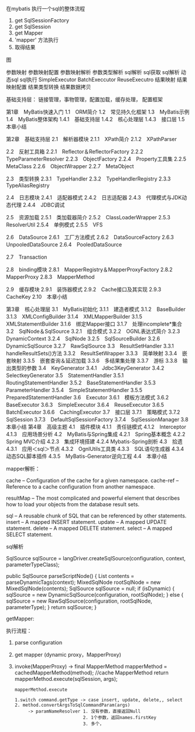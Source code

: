 在mybatis 执行一个sql的整体流程

1. get SqlSessionFactory
2. get SqlSession
3. get Mapper
4. 'mapper' 方法执行
5. 取得结果


图


参数映射
    参数映射配置
    参数映射解析
    参数类型解析
sql解析
    sql获取
    sql解析
    动态sql
sql执行
    SimpleExecutor
    BatchExeccutor
    ReuseExecutro
结果映射
    结果映射配置
    结果类型转换
    结果数据拷贝

基础支持层： 链接管理，事物管理，配置加载，缓存处理， 配置框架







第1章　MyBatis快速入门
1.1　ORM简介
1.2　常见持久化框架
1.3　MyBatis示例
1.4　MyBatis整体架构
1.4.1　基础支持层
1.4.2　核心处理层
1.4.3　接口层
1.5　本章小结





第2章　基础支持层
2.1　解析器模块
2.1.1　XPath简介
2.1.2　XPathParser

2.2　反射工具箱
2.2.1　Reflector＆ReflectorFactory
2.2.2　TypeParameterResolver
2.2.3　ObjectFactory
2.2.4　Property工具集
2.2.5　MetaClass
2.2.6　ObjectWrapper
2.2.7　MetaObject


2.3　类型转换
2.3.1　TypeHandler
2.3.2　TypeHandlerRegistry
2.3.3　TypeAliasRegistry


2.4　日志模块
2.4.1　适配器模式
2.4.2　日志适配器
2.4.3　代理模式与JDK动态代理
2.4.4　JDBC调试


2.5　资源加载
2.5.1　类加载器简介
2.5.2　ClassLoaderWrapper
2.5.3　ResolverUtil
2.5.4　单例模式
2.5.5　VFS


2.6　DataSource
2.6.1　工厂方法模式
2.6.2　DataSourceFactory
2.6.3　UnpooledDataSource
2.6.4　PooledDataSource


2.7　Transaction


2.8　binding模块
2.8.1　MapperRegistry＆MapperProxyFactory
2.8.2　MapperProxy
2.8.3　MapperMethod


2.9　缓存模块
2.9.1　装饰器模式
2.9.2　Cache接口及其实现
2.9.3　CacheKey
2.10　本章小结


第3章　核心处理层
3.1　MyBatis初始化
3.1.1　建造者模式
3.1.2　BaseBuilder
3.1.3　XMLConfigBuilder
3.1.4　XMLMapperBuilder
3.1.5　XMLStatementBuilder
3.1.6　绑定Mapper接口
3.1.7　处理incomplete*集合
3.2　SqlNode＆SqlSource
3.2.1　组合模式
3.2.2　OGNL表达式简介
3.2.3　DynamicContext
3.2.4　SqlNode
3.2.5　SqlSourceBuilder
3.2.6　DynamicSqlSource
3.2.7　RawSqlSource
3.3　ResultSetHandler
3.3.1　handleResultSets()方法
3.3.2　ResultSetWrapper
3.3.3　简单映射
3.3.4　嵌套映射
3.3.5　嵌套查询＆延迟加载
3.3.6　多结果集处理
3.3.7　游标
3.3.8　输出类型的参数
3.4　KeyGenerator
3.4.1　Jdbc3KeyGenerator
3.4.2　SelectkeyGenerator
3.5　StatementHandler
3.5.1　RoutingStatementHandler
3.5.2　BaseStatementHandler
3.5.3　ParameterHandler
3.5.4　SimpleStatementHandler
3.5.5　PreparedStatementHandler
3.6　Executor
3.6.1　模板方法模式
3.6.2　BaseExecutor
3.6.3　SimpleExecutor
3.6.4　ReuseExecutor
3.6.5　BatchExecutor
3.6.6　CachingExecutor
3.7　接口层
3.7.1　策略模式
3.7.2　SqlSession
3.7.3　DefaultSqlSessionFactory
3.7.4　SqlSessionManager
3.8　本章小结
第4章　高级主题
4.1　插件模块
4.1.1　责任链模式
4.1.2　Interceptor
4.1.3　应用场景分析
4.2　MyBatis与Spring集成
4.2.1　Spring基本概念
4.2.2　Spring MVC介绍
4.2.3　集成环境搭建
4.2.4 Mybatis-Spring剖析
4.3　拾遗
4.3.1　应用＜sql＞节点
4.3.2　OgnlUtils工具类
4.3.3　SQL语句生成器
4.3.4　动态SQL脚本插件
4.3.5　MyBatis-Generator逆向工程
4.4　本章小结




mapper解析：

cache – Configuration of the cache for a given namespace.
cache-ref – Reference to a cache configuration from another namespace.

resultMap – The most complicated and powerful element that describes how to load your objects from the database result sets.

sql – A reusable chunk of SQL that can be referenced by other statements.
insert – A mapped INSERT statement.
update – A mapped UPDATE statement.
delete – A mapped DELETE statement.
select – A mapped SELECT statement.


sql解析

SqlSource sqlSource = langDriver.createSqlSource(configuration, context, parameterTypeClass);

public SqlSource parseScriptNode() {
    List<SqlNode> contents = parseDynamicTags(context);
    MixedSqlNode rootSqlNode = new MixedSqlNode(contents);
    SqlSource sqlSource = null;
    if (isDynamic) {
      sqlSource = new DynamicSqlSource(configuration, rootSqlNode);
    } else {
      sqlSource = new RawSqlSource(configuration, rootSqlNode, parameterType);
    }
    return sqlSource;
  }


getMapper:

执行流程：

1. parse configuration
2. get mapper (dynamic proxy，MapperProxy)
3. invoke(MapperProxy)
    -> final MapperMethod mapperMethod = cachedMapperMethod(method); //cache MapperMethod
       return mapperMethod.execute(sqlSession, args);

       mapperMethod.execute

       1.switch command.getType -> case insert, update, delete,, select
       2. method.convertArgsToSqlCommandParam(args)
            -> paramNameResolver 1. 没有参数，直接返回Null
                                 2. 1个参数，返回names.firstKey
                                 3. 多个，
                                 

